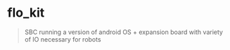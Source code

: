 # flo_kit
> SBC running a version of android OS + expansion board with variety of IO necessary for robots
